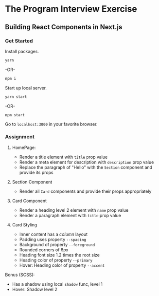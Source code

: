 # The Program Interview Exercise

## Building React Components in Next.js

### Get Started

Install packages.

```bash
yarn
```
-OR-
```bash
npm i
``` 

Start up local server.

```bash
yarn start
```
-OR-
```bash
npm start
```

Go to `localhost:3000` in your favorite browser.

### Assignment

1. HomePage:

   - Render a title element with `title` prop value
   - Render a meta element for description with `description` prop value
   - Replace the paragraph of "Hello" with the `Section` component and provide its props

2. Section Component

   - Render all `Card` components and provide their props appropriately

3. Card Component

   - Render a heading level 2 element with `name` prop value
   - Render a paragraph element with `title` prop value

4. Card Styling

   - Inner content has a _column_ layout
   - Padding uses property `--spacing`
   - Background of property `--foreground`
   - Rounded corners of 6px
   - Heading font size 1.2 times the root size
   - Heading color of property `--primary`
   - Hover: Heading color of property `--accent`

Bonus (SCSS):
   
   - Has a shadow using local `shadow` func, level 1
   - Hover: Shadow level 2
  
